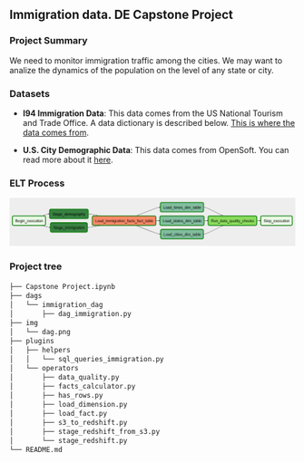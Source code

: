 ## Immigration data. DE Capstone Project

### Project Summary
We need to monitor immigration traffic among the cities. We may want to analize the dynamics of the population on the level of any state or city.

### Datasets

* **I94 Immigration Data**: 
This data comes from the US National Tourism and Trade Office. A data dictionary is described below. [This is where the data comes from](https://travel.trade.gov/research/reports/i94/historical/2016.html).

* **U.S. City Demographic Data**: This data comes from OpenSoft. You can read more about it [here](https://public.opendatasoft.com/explore/dataset/us-cities-demographics/export/).

### ELT Process

![DAG](./imgs/dag.png)

### Project tree

```
├── Capstone Project.ipynb
├── dags
│   └── immigration_dag
│       ├── dag_immigration.py
├── img
│   └── dag.png
├── plugins
│   ├── helpers
│   │   └── sql_queries_immigration.py
│   └── operators
│       ├── data_quality.py
│       ├── facts_calculator.py
│       ├── has_rows.py
│       ├── load_dimension.py
│       ├── load_fact.py
│       ├── s3_to_redshift.py
│       ├── stage_redshift_from_s3.py
│       └── stage_redshift.py
└── README.md
```
